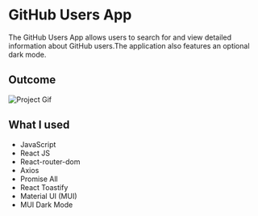 # GitHub Users App

The GitHub Users App allows users to search for and view detailed information about GitHub users.The application also features an optional dark mode.

## Outcome
![Project Gif](./src/assets/github-users-app.gif)

## What I used
- JavaScript
- React JS
- React-router-dom
- Axios
- Promise All
- React Toastify
- Material UI (MUI)
- MUI Dark Mode
